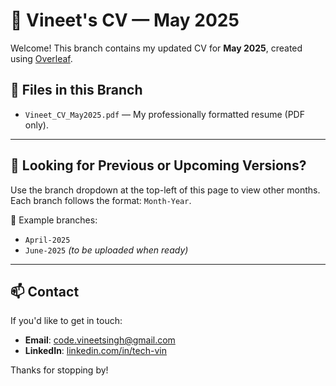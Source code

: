 # 📄 Vineet's CV — May 2025

Welcome! This branch contains my updated CV for **May 2025**, created using [Overleaf](https://www.overleaf.com/).

## 📁 Files in this Branch

- `Vineet_CV_May2025.pdf` — My professionally formatted resume (PDF only).

---

## 🔄 Looking for Previous or Upcoming Versions?

Use the branch dropdown at the top-left of this page to view other months. Each branch follows the format: `Month-Year`.

📌 Example branches:
- `April-2025`
- `June-2025` *(to be uploaded when ready)*

---

## 📫 Contact

If you'd like to get in touch:

- **Email**: [code.vineetsingh@gmail.com](mailto:code.vineetsingh@gmail.com)  
- **LinkedIn**: [linkedin.com/in/tech-vin](https://linkedin.com/in/tech-vin)

Thanks for stopping by!
